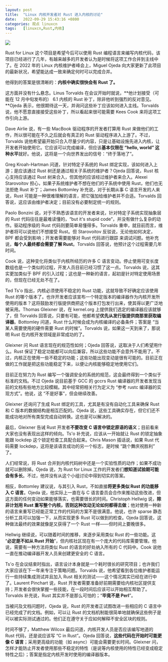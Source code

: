 ```yaml
---
layout: post
title:	"Linux 内核开发者对 Rust 进入内核的讨论"
date:	2022-09-29 15:43:16 +0800 
categories:	观点 linuxcn 
tags:	[linuxcn,Rust,内核]
---
```



![](/Asserts/Images//attachment/album/202209/29/154314iu7gayl7j877guo7.jpg)


Rust for Linux 这个项目是希望今后可以使用 Rust 编程语言来编写内核代码，该项目已经进行了几年，有越来越多的开发者认为是时候将这项工作合并到主线中了。在 2022 年的 Linux 内核维护者峰会上，Miguel Ojeda 向大家更新了此项目的最新状况，希望能达成一致来确定何时可以完成合并。


他得到的答案是很清晰的：**内核中确实很快会有 Rust 了。**


这方面并没有什么悬念。Linus Torvalds 在会议开始时就说，**他计划接受（可能在 12 月中旬发布的） 6.1 内核的 Rust 补丁，除非他听到强烈的反对意见。**Ojeda 表示，他很期待这一天，并询问这些补丁应该如何进入主线。Torvalds 说，他不愿意直接接受这些补丁，所以看起来很可能需要 Kees Cook 来将这项工作引向上游。


Dave Airlie 说，有一些 MacBook 驱动程序的开发者打算用 Rust 来做他们的工作，所以很可能在不久之后就会有真正的 Rust 驱动程序进入上游了。不过，Torvalds 说他希望最开始只合入尽量少的内容，只是让基础设施先进入内核，让开发者开始使用它。它应该可以完成编译，但应该**基本仅限在 “hello, world” 这种水平**就好。他说，这将是一个向世界发出的信号：“终于落地了”。


Greg Kroah-Hartman 问道，针对特定子系统的 Rust 绑定实现，该如何进入上游；是应该通过 Rust 树还是通过相关子系统的维护者？Ojeda 回答说，Rust 核心支持应该通过 Rust 树来合入，但其他的应该经过维护者来合入。Alexei Starovoitov 担心，如果子系统维护者不想在他们的子系统中使用 Rust，他们也无法拒绝 Rust 补丁；James Bottomley 补充说，对于长期从事 C 语言开发的人来说，Rust 可能是一种很难理解的语言，把它强加给维护者并不合适。Torvalds 回答说，这应该由维护者决定；目前没有必要制定统一的规则。


Paolo Bonzini 说，对于不熟悉该语言的开发者来说，针对特定子系统实现抽象层的 Rust 代码往往是最难读懂的，“but it's stupid code”，并没有做什么复杂的动作。驱动程序级的 Rust 代码则要简单易懂得多。Torvalds 重申，就目前而言，维护者将可以说他们不想接受 Rust。但 Starovoitov 反驳说，无论他如何决定，BPF 都会受到影响；开发者需要能够对 Rust 代码进行跟踪 来调试问题。他补充说，**每个人最终都会需要了解 Rust**。Torvalds 回答说，他预计这个过程需要几年时间。


Cook 说，这种变化将类似于内核所经历的许多 C 语言变动。停止使用可变长度数组也是一个类似的过程，开发人员目前已经习惯了这一点。Torvalds 说，这其实更加类似于 BPF 的引入过程；这也是一种新的语言，起初是针对特定使用场景的，但现在已经无处不在了。


Ted Ts'o 指出，内核必须使用不稳定的 Rust 功能，这就导致不好确定应该使用 Rust 的哪个版本了。也许开发者应该宣布一个特定版本的编译器作为内核开发所使用的版本？这将鼓励发行版提供商把这个版本打包发行出来，使其得以更广泛地被采用。Thomas Gleixner 说，在 kernel.org 上提供我们选定的编译器应该就够了，但 Torvalds 回答说，只要有可能，他都希望**优先从发行版提供商那里获取编译器**。Bottomley 问道，Rust 什么时候会成为内核编译的必备条件；答案是 “当某人需要使用的硬件需要 Rust 的时候”。Torvalds 说，如果这一天到来了，那说明 Rust 在内核开发领域是非常成功的了。


Gleixner 问 Rust 语言现在的规范性如何；Ojeda 回答说，这取决于人们希望用什么。Rust 保证了稳定功能都可以向后兼容，所以这些功能不会意外不能用了。不过，内核正在使用一些不稳定的功能；这些功能出现变动是很有可能的。目前正在做的工作就是把这些功能稳定下来，以便让内核能够稳定地使用它们。


目前正在努力为 Rust 编写一个强调安全的系统的规范，这会最终得到一个类似于标准的文档。不过 Ojeda 说目前基于 GCC 的 gccrs Rust 编译器的开发者发现当前的文档有些地方比较模糊。其中经常把相关行为定义为 “参考 rustc 编译器的实现方式”。他说，这 “不是好事”，但会继续改善。


Gleixner 还询问了生成 Rust 绑定的工具，尤其是有没有自动化工具来确保 Rust 和 C 版本的数据结构是相互匹配的。Ojeda 说，这些工具确实存在，但它们还不能成功地对所有类型完成自动转换。这也是可以解决的。


最后，Gleixner 告诫 Rust 开发者**不要改变 C 语言中锁定原语的语义**；目前看来大家也没有表现出这样的倾向。Ts'o 补充说，应该从一开始就让 Rust 的锁定抽象能跟 lockdep 这个锁定检查工具配合起来。Chris Mason 插话说，如果 Rust 代码需要 lockdep，这将是该语言成功的另一个标志，是时候 “跳个舞庆祝胜利” 了。


人们经常说，将 Rust 合并到内核代码树中还是一个实验性质的动作；如果不成功就可以删除掉。Ojeda 说，为 Rust for Linux 工作的开发者们**想知道试验期可能会有多长**。不过，他并没有从这个小组讨论中得到切实的答案。


相反，Bottomley 建议说，与其引入 Rust，不如直接**将更多类似 Rust 的功能移入 C 语言**。Ojeda 说，他实际上一直在与 C 语言委员会合作来推动这些改进，但这方面的任何变动如果能够落实，也需要很长的时间。Christoph Hellwig 说，**除非计划用 Rust 重写整个内核，否则这种改动无论如何都得去做**；他对使用一种新的语言来重写已经能正常工作的代码的方案不是很满意。他说，也许 sparse 静态分析工具可以加强一下，从而实现更多 Rust 可以做到的检查。Ojeda 回答说，这种做法最终的效果就像是又获得了一个 Rust 一样——但时间上要晚很多。


Hellwig 继续说，可以随着时间的推移，来逐步采用类似 Rust 的一些功能。这 “**必定是不如从 Rust 开始**”，但内核社区现在有一个庞大的代码库需要管理。他说，需要有一种方法将类似 Rust 的语言的好处纳入所有的 C 代码中。Cook 说他一直在推动编译器开发人员来创建更安全的 C 语言。


Ts'o 在会议结束时指出，语言设计本身就是一个耗时很长的研究项目；也许我们大家应该在下一年来专注于策略问题。Torvalds 说，他希望看到各位维护者能运行一些持续集成测试并且加入 Rust 相关的测试——这个情况其实已经在进行中了。Laurent Pinchart 说，Rust 开发者需要准备好前期需要给内核社区提供支持；开发者会很快掌握一些技能，在一段时间后应该可以开始相互帮助了。Torvalds 补充说，Rust 其实并不是那么可怕的；“**毕竟不是 Perl**”。


当被问及文档问题时，Ojeda 说，Rust 的开发者正试图改进一些相应的 C 语言中已经完成了的文档。例如，可以让 Rust 的文档机制能很简单地就确保这些例子是可以被实际测试通过的。他们正在遵守关于应如何解释不安全区块的规则。


时间不够了，Matthew Wilcox 最后问道，内核开发人员是否应该编写地道的 Rust 代码，还是说应该写 “C in Rust”。Ojeda 回答说，**这些代码在开始时可能更像 C 语言**；采用更高级的功能（如 async）可能会需要更长时间。Gleixner 问，怎样才能防止开发者使用那些不稳定的特性（是说等内核使用的特性已经变成稳定特性之后）；答案是指定内核开发时使用的编译器版本。
